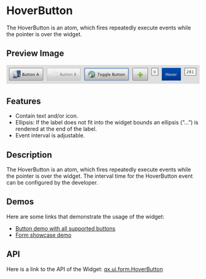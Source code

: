 # HoverButton

The HoverButton is an atom, which fires repeatedly execute events while the
pointer is over the widget.

## Preview Image

![HoverButton](button.png)

## Features

- Contain text and/or icon.
- Ellipsis: If the label does not fit into the widget bounds an ellipsis (”...”)
  is rendered at the end of the label.
- Event interval is adjustable.

## Description

The HoverButton is an atom, which fires repeatedly execute events while the
pointer is over the widget. The interval time for the HoverButton event can be
configured by the developer.

## Demos

Here are some links that demonstrate the usage of the widget:

- [Button demo with all supported buttons](apps://demobrowser/#widget~Button.html)
- [Form showcase demo](apps://demobrowser/#showcase~Form.html)

## API

Here is a link to the API of the Widget:
[qx.ui.form.HoverButton](apps://apiviewer/#qx.ui.form.RepeatButton)
